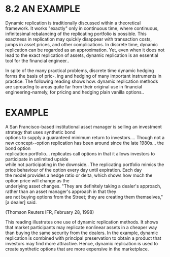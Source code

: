 # 8.2 AN EXAMPLE  

Dynamic replication is traditionally discussed within a theoretical framework. It works "exactly" only in continuous time, where continuous, infinitesimal rebalancing of the replicating portfolio is possible. This exactness in replication may quickly disappear with transaction costs, jumps in asset prices, and other complications. In discrete time, dynamic replication can be regarded as an approximation. Yet, even when it does not lead to the exact replication of assets, dynamic replication is an essential tool for the financial engineer..  

In spite of the many practical problems, discrete time dynamic hedging forms the basis of pric-. ing and hedging of many important instruments in practice. The following reading shows how. dynamic replication methods are spreading to areas quite far from their original use in financial engineering-namely, for pricing and hedging plain vanilla options..  

# EXAMPLE  

A San Francisco-based institutional asset manager is selling an investment strategy that uses synthetic bond   
options to supply a guaranteed minimum return to investors.... Though not a new concept--option replication has been around since the late 1980s... the bond option   
replication portfolio... replicates call options in that it allows investors to participate in unlimited upside   
while not participating in the downside.. The replicating portfolio mimics the price behaviour of the option every day until expiration. Each day   
the model provides a hedge ratio or delta, which shows how much the option price will change as the   
underlying asset changes. "They are definitely taking a dealer's approach, rather than an asset manager's approach in that they   
are not buying options from the Street; they are creating them themselves," [a dealer] said.  

(Thomson Reuters IFR, February 28, 1998)  

This reading illustrates one use of dynamic replication methods. It shows that market participants may replicate nonlinear assets in a cheaper way than buying the same security from the dealers. In the example, dynamic replication is combined with principal preservation to obtain a product that investors may find more attractive. Hence, dynamic replication is used to create synthetic options that are more expensive in the marketplace.  
